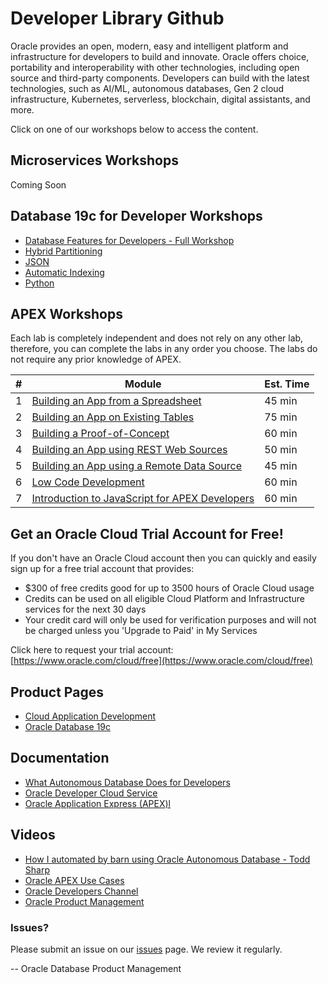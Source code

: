 # Developer Library Github


Oracle provides an open, modern, easy and intelligent platform and infrastructure for developers to build and innovate. Oracle offers choice, portability and interoperability with other technologies, including open source and third-party components. Developers can build with the latest technologies, such as AI/ML, autonomous databases, Gen 2 cloud infrastructure, Kubernetes, serverless, blockchain, digital assistants, and more.

Click on one of our workshops below to access the content.

## Microservices Workshops
Coming Soon

## Database 19c for Developer Workshops

- [Database Features for Developers - Full Workshop](https://oracle.github.io/learning-library/developer-library/oracle-db-features-for-developers/freetier/) 
- [Hybrid Partitioning](https://oracle.github.io/learning-library/developer-library/oracle-db-features-for-developers/workshops/hybridpart-freetier) 
- [JSON](https://oracle.github.io/learning-library/developer-library/oracle-db-features-for-developers/workshops/json-freetier) 
- [Automatic Indexing](https://oracle.github.io/learning-library/developer-library/oracle-db-features-for-developers/workshops/autoindex-freetier) 
- [Python](https://oracle.github.io/learning-library/developer-library/oracle-db-features-for-developers/workshops/python-freetier) 

## APEX Workshops

Each lab is completely independent and does not rely on any other lab, therefore, you can complete the labs in any order you choose. The labs do not require any prior knowledge of APEX. 

| # | Module | Est. Time |
| --- | --- | --- |
| 1 | [Building an App from a Spreadsheet](./apex/spreadsheet) | 45 min |
| 2 | [Building an App on Existing Tables](./aoex/existing-tables) | 75 min |
| 3 | [Building a Proof-of-Concept](./apex/proof-of-concept) | 60 min |
| 4 | [Building an App using REST Web Sources](./apex/rest-web-source) | 50 min |
| 5 | [Building an App using a Remote Data Source](./apex/remote-data-source) | 45 min |
| 6 | [Low Code Development](./apex/low-code-development) | 60 min |
| 7 | [Introduction to JavaScript for APEX Developers](./apex/intro-to-javascript) | 60 min |


## Get an Oracle Cloud Trial Account for Free!
If you don't have an Oracle Cloud account then you can quickly and easily sign up for a free trial account that provides:
- $300 of free credits good for up to 3500 hours of Oracle Cloud usage
- Credits can be used on all eligible Cloud Platform and Infrastructure services for the next 30 days
- Your credit card will only be used for verification purposes and will not be charged unless you 'Upgrade to Paid' in My Services

Click here to request your trial account: [https://www.oracle.com/cloud/free](https://www.oracle.com/cloud/free)


## Product Pages
- [Cloud Application Development](https://www.oracle.com/au/application-development/)
- [Oracle Database 19c](https://www.oracle.com/database/)

## Documentation
- [What Autonomous Database Does for Developers](http://www.oracle.com/us/products/database/autonomous-db-for-developers-5097190.pdf)
- [Oracle Developer Cloud Service](https://docs.oracle.com/en/cloud/paas/developer-cloud/index.html)
- [Oracle Application Express (APEX)l](https://apex.oracle.com/en/)

## Videos
- [How I automated by barn using Oracle Autonomous Database - Todd Sharp](https://developer.oracle.com/?ytid=iaesH24B9zg)
- [Oracle APEX Use Cases](https://www.youtube.com/playlist?list=PLdtXkK5KBY556P2cGBkse-2fxBaz1-azI)
- [Oracle Developers Channel](https://www.youtube.com/channel/UCdDhYMT2USoLdh4SZIsu_1g)
- [Oracle Product Management](https://www.youtube.com/channel/UCr6mzwq_gcdsefQWBI72wIQ)

### Issues?
Please submit an issue on our [issues](https://github.com/oracle/learning-library/issues) page.  We review it regularly.

-- Oracle Database Product Management
